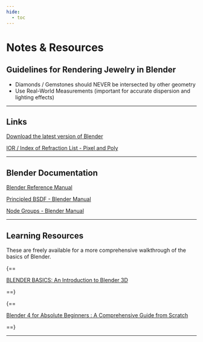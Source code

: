 ```yaml
---
hide:
  - toc
---
```


# **Notes & Resources**

## **Guidelines for Rendering Jewelry in Blender**

- Diamonds / Gemstones should NEVER be intersected by other geometry
- Use Real-World Measurements (important for accurate dispersion and lighting effects)

---

## **Links**

[Download the latest version of Blender](https://www.blender.org/download/)

[IOR / Index of Refraction List - Pixel and Poly](https://pixelandpoly.com/ior.html)

---

## **Blender Documentation**

[Blender Reference Manual](https://docs.blender.org/manual/en/latest/)

[Principled BSDF - Blender Manual](https://docs.blender.org/manual/en/latest/render/shader_nodes/shader/principled.html)

[Node Groups - Blender Manual](https://docs.blender.org/manual/en/latest/interface/controls/nodes/groups.html)


---

## **Learning Resources**

These are freely available for a more comprehensive walkthrough of the basics of Blender.

{==

[BLENDER BASICS: An Introduction to Blender 3D](https://cgcookie.com/courses/blender-basics-an-introduction-to-blender-4-x)

==}

{==

[Blender 4 for Absolute Beginners : A Comprehensive Guide from Scratch](https://www.youtube.com/watch?v=lLqep5Q4MiI)

==}


---
